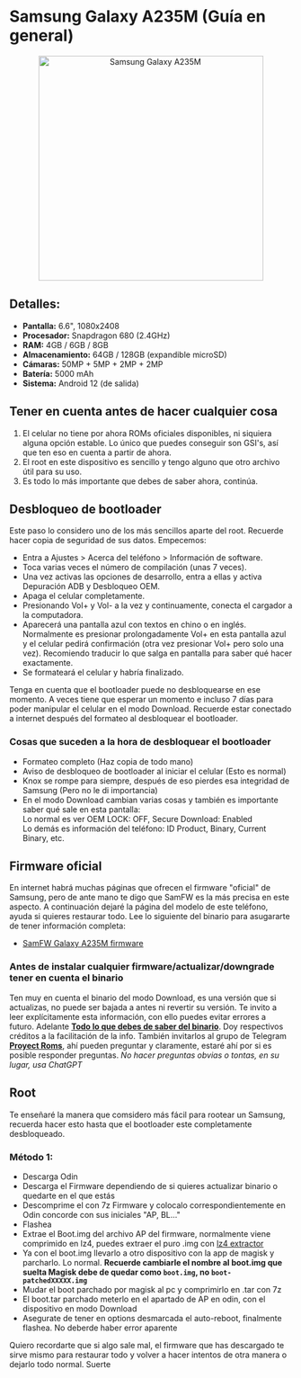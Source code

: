 # Samsung Galaxy A235M (Guía en general)
<p align="center">
  <img src="https://fdn.gsmarena.com/imgroot/news/22/08/samsung-galaxy-a23-5g-announcement/popup/-1200x1200m/gsmarena_002.jpg" alt="Samsung Galaxy A235M" width="400"/>
</p>

## Detalles: 
- **Pantalla:** 6.6", 1080x2408  
- **Procesador:** Snapdragon 680 (2.4GHz)  
- **RAM:** 4GB / 6GB / 8GB  
- **Almacenamiento:** 64GB / 128GB (expandible microSD)  
- **Cámaras:** 50MP + 5MP + 2MP + 2MP  
- **Batería:** 5000 mAh  
- **Sistema:** Android 12 (de salida)

## Tener en cuenta antes de hacer cualquier cosa
1. El celular no tiene por ahora ROMs oficiales disponibles, ni siquiera alguna opción estable. Lo único que puedes conseguir son GSI's, así que ten eso en cuenta a partir de ahora.  
2. El root en este dispositivo es sencillo y tengo alguno que otro archivo útil para su uso.  
3. Es todo lo más importante que debes de saber ahora, continúa.

## Desbloqueo de bootloader
Este paso lo considero uno de los más sencillos aparte del root. Recuerde hacer copia de seguridad de sus datos. Empecemos:

- Entra a Ajustes > Acerca del teléfono > Información de software.  
- Toca varias veces el número de compilación (unas 7 veces).  
- Una vez activas las opciones de desarrollo, entra a ellas y activa Depuración ADB y Desbloqueo OEM.  
- Apaga el celular completamente.  
- Presionando Vol+ y Vol- a la vez y continuamente, conecta el cargador a la computadora.  
- Aparecerá una pantalla azul con textos en chino o en inglés. Normalmente es presionar prolongadamente Vol+ en esta pantalla azul y el celular pedirá confirmación (otra vez presionar Vol+ pero solo una vez). Recomiendo traducir lo que salga en pantalla para saber qué hacer exactamente.  
- Se formateará el celular y habría finalizado.

Tenga en cuenta que el bootloader puede no desbloquearse en ese momento. A veces tiene que esperar un momento e incluso 7 días para poder manipular el celular en el modo Download. Recuerde estar conectado a internet después del formateo al desbloquear el bootloader.

### Cosas que suceden a la hora de desbloquear el bootloader 
- Formateo completo (Haz copia de todo mano)
- Aviso de desbloqueo de bootloader al iniciar el celular (Esto es normal)
- Knox se rompe para siempre, después de eso pierdes esa integridad de Samsung (Pero no le di importancia)
- En el modo Download cambian varias cosas y también es importante saber qué sale en esta pantalla:  
  Lo normal es ver OEM LOCK: OFF, Secure Download: Enabled  
  Lo demás es información del teléfono: ID Product, Binary, Current Binary, etc.

## Firmware oficial
En internet habrá muchas páginas que ofrecen el firmware "oficial" de Samsung, pero de ante mano te digo que SamFW es la más precisa en este aspecto. A continuación dejaré la página del modelo de este teléfono, ayuda si quieres restaurar todo. Lee lo siguiente del binario para asugararte de tener información completa:

- [SamFW Galaxy A235M firmware](https://samfw.com/firmware/SM-A235M)

### Antes de instalar cualquier firmware/actualizar/downgrade tener en cuenta el binario
Ten muy en cuenta el binario del modo Download, es una versión que si actualizas, no puede ser bajada a antes ni revertir su versión. Te invito a leer explícitamente esta información, con ello puedes evitar errores a futuro. Adelante **[Todo lo que debes de saber del binario](https://telegra.ph/Gu%C3%ADa-Identificar-el-binario-en-dispositivos-Samsung-06-02)**. Doy respectivos créditos a la facilitación de la info. También invitarlos al grupo de Telegram **[Proyect Roms](https://t.me/projectroms)**, ahí pueden preguntar y claramente, estaré ahí por si es posible responder preguntas. *No hacer preguntas obvias o tontas, en su lugar, usa ChatGPT*

## Root 
Te enseñaré la manera que comsidero más fácil para rootear un Samsung, recuerda hacer esto hasta que el bootloader este completamente desbloqueado.

### Método 1:
- Descarga Odin
- Descarga el Firmware dependiendo de si quieres actualizar binario o quedarte en el que estás
- Descomprime el con 7z Firmware y colocalo correspondientemente en Odin concorde con sus iniciales "AP, BL..."
- Flashea
- Extrae el Boot.img del archivo AP del firmware, normalmente viene comprimido en lz4, puedes extraer el puro .img con [lz4 extractor](https://github.com/lz4/lz4/releases)
- Ya con el boot.img llevarlo a otro dispositivo con la app de magisk y parcharlo. Lo normal. **Recuerde cambiarle el nombre al boot.img que suelta Magisk debe de quedar como `boot.img`, no `boot-patchedXXXXX.img`**
- Mudar el boot parchado por magisk al pc y comprimirlo en .tar con 7z
- El boot.tar parchado meterlo en el apartado de AP en odin, con el dispositivo en modo Download
- Asegurate de tener en options desmarcada el auto-reboot, finalmente flashea. No deberde haber error aparente

Quiero recordarte que si algo sale mal, el firmware que has descargado te sirve mismo para restaurar todo y volver a hacer intentos de otra manera o dejarlo todo normal. Suerte 
